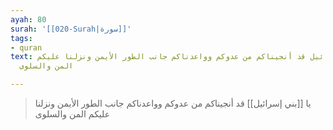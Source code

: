 ```yaml
---
ayah: 80
surah: '[[020-Surah|سورة]]'
tags:
- quran
text: يا بني إسرائيل قد أنجيناكم من عدوكم وواعدناكم جانب الطور الأيمن ونزلنا عليكم
  المن والسلوى

---
```

> يا [[بني إسرائيل]] قد أنجيناكم من عدوكم وواعدناكم جانب الطور الأيمن ونزلنا عليكم المن والسلوى
